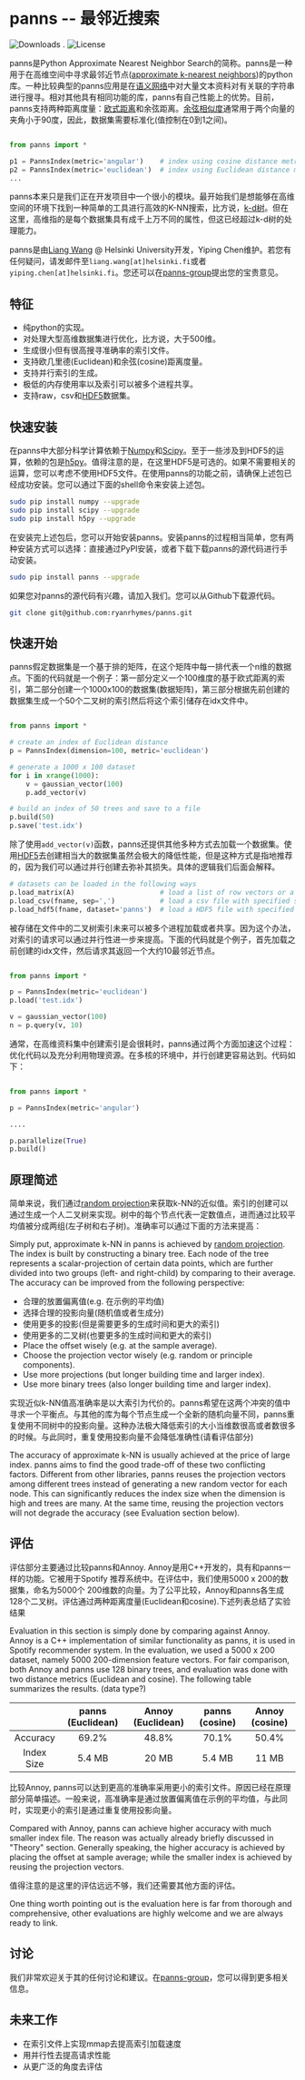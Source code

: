 panns -- 最邻近搜索
==================

![Downloads](https://pypip.in/d/panns/badge.png "Downloads") . ![License](https://pypip.in/license/gensim/badge.png "License")

panns是Python Approximate Nearest Neighbor Search的简称。panns是一种用于在高维空间中寻求最邻近节点([approximate k-nearest neighbors](http://en.wikipedia.org/wiki/Nearest_neighbor_search#Approximate_nearest_neighbor))的python库。一种比较典型的panns应用是在[语义网络](http://baike.baidu.com/view/157370.htm?fr=aladdin)中对大量文本资料对有关联的字符串进行搜寻。相对其他具有相同功能的库，panns有自己性能上的优势。目前，panns支持两种距离度量：[欧式距离](http://baike.baidu.com/view/1615257.htm?fr=aladdin)和余弦距离。[余弦相似度](http://zh.wikipedia.org/wiki/余弦相似性)通常用于两个向量的夹角小于90度，因此，数据集需要标准化(值控制在0到1之间)。


```python

from panns import *

p1 = PannsIndex(metric='angular')    # index using cosine distance metric
p2 = PannsIndex(metric='euclidean')  # index using Euclidean distance metric
...
```

panns本来只是我们正在开发项目中一个很小的模块。最开始我们是想能够在高维空间的环境下找到一种简单的工具进行高效的K-NN搜索，比方说，[k-d树](http://en.wikipedia.org/wiki/K-d_tree)。但在这里，高维指的是每个数据集具有成千上万不同的属性，但这已经超过k-d树的处理能力。

panns是由[Liang Wang](http://cs.helsinki.fi/liang.wang) @ Helsinki University开发，Yiping Chen维护。若您有任何疑问，请发邮件至`liang.wang[at]helsinki.fi`或者`yiping.chen[at]helsinki.fi`。您还可以在[panns-group](https://groups.google.com/forum/#!forum/panns)提出您的宝贵意见。


## 特征

* 纯python的实现。
* 对处理大型高维数据集进行优化，比方说，大于500维。
* 生成很小但有很高搜寻准确率的索引文件。
* 支持欧几里德(Euclidean)和余弦(cosine)距离度量。
* 支持并行索引的生成。
* 极低的内存使用率以及索引可以被多个进程共享。
* 支持raw，csv和[HDF5](http://www.hdfgroup.org/HDF5/)数据集。


## 快速安装

在panns中大部分科学计算依赖于[Numpy](http://www.numpy.org/)和[Scipy](http://www.scipy.org/)。至于一些涉及到HDF5的运算，依赖的包是[h5py](http://www.h5py.org/)。值得注意的是，在这里HDF5是可选的。如果不需要相关的运算，您可以考虑不使用HDF5文件。在使用panns的功能之前，请确保上述包已经成功安装。您可以通过下面的shell命令来安装上述包。


```bash
sudo pip install numpy --upgrade
sudo pip install scipy --upgrade
sudo pip install h5py --upgrade
```
在安装完上述包后，您可以开始安装panns。安装panns的过程相当简单，您有两种安装方式可以选择：直接通过PyPI安装，或者下载下载panns的源代码进行手动安装。


```bash
sudo pip install panns --upgrade
```

如果您对panns的源代码有兴趣，请加入我们。您可以从Github下载源代码。


```bash
git clone git@github.com:ryanrhymes/panns.git
```



## 快速开始
panns假定数据集是一个基于排的矩阵，在这个矩阵中每一排代表一个n维的数据点。下面的代码就是一个例子：第一部分定义一个100维度的基于欧式距离的索引，第二部分创建一个1000x100的数据集(数据矩阵)，第三部分根据先前创建的数据集生成一个50个二叉树的索引然后将这个索引储存在idx文件中。


```python

from panns import *

# create an index of Euclidean distance
p = PannsIndex(dimension=100, metric='euclidean')

# generate a 1000 x 100 dataset
for i in xrange(1000):
    v = gaussian_vector(100)
    p.add_vector(v)

# build an index of 50 trees and save to a file
p.build(50)
p.save('test.idx')
```

除了使用`add_vector(v)`函数，panns还提供其他多种方式去加载一个数据集。使用[HDF5](http://www.hdfgroup.org/HDF5/)去创建相当大的数据集虽然会极大的降低性能，但是这种方式是指地推荐的，因为我们可以通过并行创建去弥补其损失。具体的逻辑我们后面会解释。

```python
# datasets can be loaded in the following ways
p.load_matrix(A)                     # load a list of row vectors or a numpy matrix
p.load_csv(fname, sep=',')           # load a csv file with specified separator
p.load_hdf5(fname, dataset='panns')  # load a HDF5 file with specified dataset
```

被存储在文件中的二叉树索引未来可以被多个进程加载或者共享。因为这个办法，对索引的请求可以通过并行性进一步来提高。下面的代码就是个例子，首先加载之前创建的idx文件，然后请求其返回一个大约10最邻近节点。


```python

from panns import *

p = PannsIndex(metric='euclidean')
p.load('test.idx')

v = gaussian_vector(100)
n = p.query(v, 10)
```

通常，在高维资料集中创建索引是会很耗时，panns通过两个方面加速这个过程：优化代码以及充分利用物理资源。在多核的环境中，并行创建更容易达到。代码如下：


```python

from panns import *

p = PannsIndex(metric='angular')

....

p.parallelize(True)
p.build()

```



## 原理简述

简单来说，我们通过[random projection](http://en.wikipedia.org/wiki/Locality-sensitive_hashing#Random_projection)来获取k-NN的近似值。索引的创建可以通过生成一个人二叉树来实现。树中的每个节点代表一定数值点，进而通过比较平均值被分成两组(左子树和右子树)。准确率可以通过下面的方法来提高：

Simply put, approximate k-NN in panns is achieved by [random projection](http://en.wikipedia.org/wiki/Locality-sensitive_hashing#Random_projection). The index is built by constructing a binary tree. Each node of the tree represents a scalar-projection of certain data points, which are further divided into two groups (left- and right-child) by comparing to their average. The accuracy can be improved from the following perspective:


* 合理的放置偏离值(e.g. 在示例的平均值)
* 选择合理的投影向量(随机值或者生成分)
* 使用更多的投影(但是需要更多的生成时间和更大的索引)
* 使用更多的二叉树(也要更多的生成时间和更大的索引)
* Place the offset wisely (e.g. at the sample average).
* Choose the projection vector wisely (e.g. random or principle components).
* Use more projections (but longer building time and larger index).
* Use more binary trees (also longer building time and larger index).

实现近似k-NN值高准确率是以大索引为代价的。panns希望在这两个冲突的值中寻求一个平衡点。与其他的库为每个节点生成一个全新的随机向量不同，panns重复使用不同树中的投影向量。这种办法极大降低索引的大小当维数很高或者数很多的时候。与此同时，重复使用投影向量不会降低准确性(请看评估部分)

The accuracy of approximate k-NN is usually achieved at the price of large index. panns aims to find the good trade-off of these two conflicting factors. Different from other libraries, panns reuses the projection vectors among different trees instead of generating a new random vector for each node. This can significantly reduces the index size when the dimension is high and trees are many. At the same time, reusing the projection vectors will not degrade the accuracy (see Evaluation section below).



## 评估

评估部分主要通过比较panns和Annoy. Annoy是用C++开发的，具有和panns一样的功能。它被用于Spotify 推荐系统中。在评估中，我们使用5000 x 200的数据集，命名为5000个 200维数的向量。为了公平比较，Annoy和panns各生成128个二叉树。评估通过两种距离度量(Euclidean和cosine).下述列表总结了实验结果

Evaluation in this section is simply done by comparing against Annoy. Annoy is a C++ implementation of similar functionality as panns, it is used in Spotify recommender system. In the evaluation, we used a 5000 x 200 dataset, namely 5000 200-dimension feature vectors. For fair comparison, both Annoy and panns use 128 binary trees, and evaluation was done with two distance metrics (Euclidean and cosine). The following table summarizes the results. (data type?)

|            | panns (Euclidean) | Annoy (Euclidean) | panns (cosine) | Annoy (cosine) |
|:----------:|:-----------------:|:-----------------:|:--------------:|:--------------:|
|  Accuracy  |       69.2%       |       48.8%       |      70.1%     |      50.4%     |
| Index Size |       5.4 MB      |       20 MB       |     5.4 MB     |      11 MB     |


比较Annoy, panns可以达到更高的准确率采用更小的索引文件。原因已经在原理部分简单描述。一般来说，高准确率是通过放置偏离值在示例的平均值，与此同时，实现更小的索引是通过重复使用投影向量。

Compared with Annoy, panns can achieve higher accuracy with much smaller index file. The reason was actually already briefly discussed in "Theory" section. Generally speaking, the higher accuracy is achieved by placing the offset at sample average; while the smaller index is achieved by reusing the projection vectors.

值得注意的是这里的评估远远不够，我们还需要其他方面的评估。

One thing worth pointing out is the evaluation here is far from thorough and comprehensive, other evaluations are highly welcome and we are always ready to link.



## 讨论

我们非常欢迎关于其的任何讨论和建议。在[panns-group](https://groups.google.com/forum/#!forum/panns)，您可以得到更多相关信息。


## 未来工作

* 在索引文件上实现mmap去提高索引加载速度
* 用并行性去提高请求性能
* 从更广泛的角度去评估
